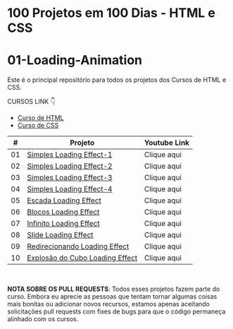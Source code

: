 # 100 Projetos em 100 Dias - HTML e CSS
# 01-Loading-Animation
Este é o principal repositório para todos os projetos dos Cursos de HTML e CSS.

CURSOS LINK 👇

-   [Curso de HTML](https://johnpires.com/cursos/html-tutorial/)
-   [Curso de CSS](https://johnpires.com/cursos/css-fundamentos-basicos/)


|  #  | Projeto                                                                                                      | Youtube Link    |
| :-: | --------------------------------------------------------------------------------------------------------------------------- | --------------------------------------------------------------------------------- |
| 01  | [Simples Loading Effect-1](https://github.com/johnpires/01-Loading-Animation/tree/main/Simples-Loading-Effect-1)      | Clique aqui |
| 02  | [Simples Loading Effect-2](https://github.com/johnpires/01-Loading-Animation/tree/main/Simples-Loading-Effect-2)      | Clique aqui |
| 03  | [Simples Loading Effect-3](https://github.com/johnpires/01-Loading-Animation/tree/main/Simples-Loading-Effect-3)      | Clique aqui |
| 04  | [Simples Loading Effect-4](https://github.com/johnpires/01-Loading-Animation/tree/main/Simples-Loading-Effect-4)      | Clique aqui |
| 05  | [Escada Loading Effect](https://github.com/johnpires/01-Loading-Animation/tree/main/Simples-Loading-Effect-5)      | Clique aqui |
| 06  | [Blocos Loading Effect](https://github.com/johnpires/01-Loading-Animation/tree/main/Simples-Loading-Effect-6)      | Clique aqui |
| 07  | [Infinito Loading Effect]()      | Clique aqui |
| 08  | [Slide Loading Effect]()      | Clique aqui |
| 09  | [Redirecionando Loading Effect]()      | Clique aqui |
| 10  | [Explosão do Cubo Loading Effect]()      | Clique aqui |


<br>

**NOTA SOBRE OS PULL REQUESTS**: Todos esses projetos fazem parte do curso. Embora eu aprecie as pessoas que tentam tornar algumas coisas mais bonitas ou adicionar novos recursos, estamos apenas aceitando solicitações pull requests com fixes de bugs para que o código permaneça alinhado com os cursos.